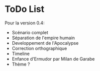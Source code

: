 ToDo List
=========
Pour la version 0.4:
- Scénario complet
- Séparation de l'empire humain
- Developpement de l'Apocalypse
- Correction orthographique
- Timeline
- Enfance d'Ermudor par Milan de Garabe
- Thème ?
